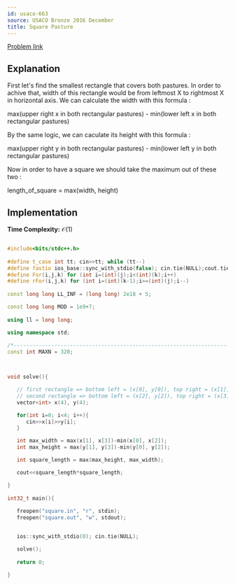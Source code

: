 ```yaml
---
id: usaco-663
source: USACO Bronze 2016 December
title: Square Pasture
---
```


[Problem link](http://www.usaco.org/index.php?page=viewproblem2&cpid=663)

## Explanation

First let's find the smallest rectangle that covers both pastures. 
In order to achive that, width of this rectangle would be from leftmost X to rightmost X 
in horizontal axis. We can calculate the width with this formula :

max(upper right x in both rectangular pastures) - min(lower left x in both rectangular pastures)

By the same logic, we can caculate its height with this formula :

max(upper right y in both rectangular pastures) - min(lower left y in both rectangular pastures)

Now in order to have a square we should take the maximum out of these two :

length_of_square = max(width, height)

## Implementation

**Time Complexity:** $\mathcal{O}(1)$

<LanguageSection>

<CPPSection>

```cpp

#include<bits/stdc++.h>
 
#define t_case int tt; cin>>tt; while (tt--)
#define fastio ios_base::sync_with_stdio(false); cin.tie(NULL);cout.tie(NULL);
#define For(i,j,k) for (int i=(int)(j);i<(int)(k);i++)
#define rFor(i,j,k) for (int i=(int)(k-1);i>=(int)(j);i--)
 
const long long LL_INF = (long long) 2e18 + 5;

const long long MOD = 1e9+7;
 
using ll = long long;

using namespace std;
 
/*--------------------------------------------------------------------------------*/
const int MAXN = 320;



void solve(){

   // first rectangle => bottom left = (x[0], y[0]), top right = (x[1], y[1])
   // second rectangle => bottom left = (x[2], y[2]), top right = (x[3], y[3])
   vector<int> x(4), y(4);

   for(int i=0; i<4; i++){
      cin>>x[i]>>y[i];
   }

   int max_width = max(x[1], x[3])-min(x[0], x[2]);
   int max_height = max(y[1], y[3])-min(y[0], y[2]);

   int square_length = max(max_height, max_width);

   cout<<square_length*square_length;

} 
 
int32_t main(){
 
   freopen("square.in", "r", stdin);
   freopen("square.out", "w", stdout);


   ios::sync_with_stdio(0); cin.tie(NULL);

   solve();
 
   return 0;
   
}

```

</CPPSection>


</LanguageSection>